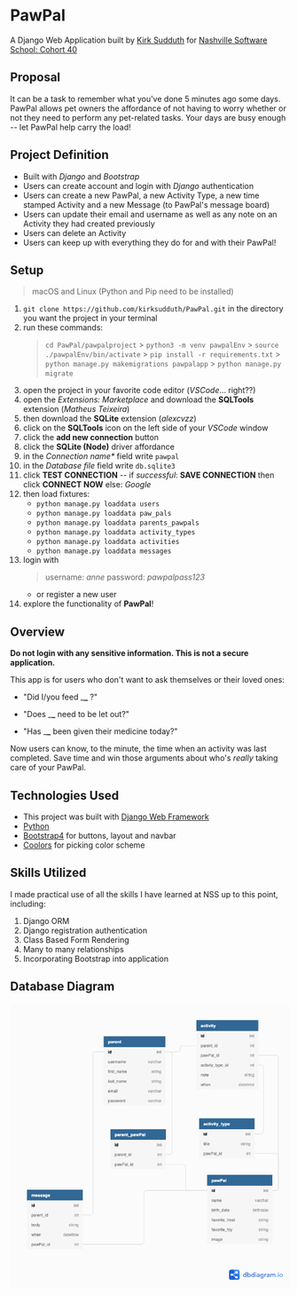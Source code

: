 # PawPal

A Django Web Application built by [Kirk Sudduth](https://kirksudduth.github.io/KirkSudduth/ "Check out my personal site :P") for [Nashville Software School: Cohort 40](https://nss-cohort-40.github.io/#)

## Proposal

It can be a task to remember what you've done 5 minutes ago some days. PawPal allows pet owners the affordance of not having to worry whether or not they need to perform any pet-related tasks. Your days are busy enough -- let PawPal help carry the load!

## Project Definition

- Built with _Django_ and _Bootstrap_
- Users can create account and login with _Django_ authentication
- Users can create a new PawPal, a new Activity Type, a new time stamped Activity and a new Message (to PawPal's message board)
- Users can update their email and username as well as any note on an Activity they had created previously
- Users can delete an Activity
- Users can keep up with everything they do for and with their PawPal!

## Setup

> macOS and Linux (Python and Pip need to be installed)

1. `git clone https://github.com/kirksudduth/PawPal.git` in the directory you want the project in your terminal
1. run these commands:
   > `cd PawPal/pawpalproject` > `python3 -m venv pawpalEnv` > `source ./pawpalEnv/bin/activate` > `pip install -r requirements.txt` > `python manage.py makemigrations pawpalapp` > `python manage.py migrate`
1. open the project in your favorite code editor (_VSCode_... right??)
1. open the _Extensions: Marketplace_ and download the **SQLTools** extension (_Matheus Teixeira_)
1. then download the **SQLite** extension (_alexcvzz_)
1. click on the **SQLTools** icon on the left side of your _VSCode_ window
1. click the **add new connection** button
1. click the **SQLite (Node)** driver affordance
1. in the _Connection name\*_ field write `pawpal`
1. in the _Database file_ field write `db.sqlite3`
1. click **TEST CONNECTION** -- if _successful_: **SAVE CONNECTION** then click **CONNECT NOW**
   else: _Google_
1. then load fixtures:
   - `python manage.py loaddata users`
   - `python manage.py loaddata paw_pals`
   - `python manage.py loaddata parents_pawpals`
   - `python manage.py loaddata activity_types`
   - `python manage.py loaddata activities`
   - `python manage.py loaddata messages`
1. login with
   > username: _anne_
   > password: _pawpalpass123_
   - or register a new user
1. explore the functionality of **PawPal**!

## Overview

**Do not login with any sensitive information. This is not a secure application.**

This app is for users who don't want to ask themselves or their loved ones:

- "Did I/you feed \_**\_** ?"
- "Does \_**\_** need to be let out?"

- "Has \_**\_** been given their medicine today?"

Now users can know, to the minute, the time when an activity was last completed. Save time and win those arguments about who's _really_ taking care of your PawPal.

## Technologies Used

- This project was built with [Django Web Framework](https://www.djangoproject.com/)
- [Python](https://www.python.org/)
- [Bootstrap4](https://getbootstrap.com/docs/4.5/getting-started/introduction/) for buttons, layout and navbar
- [Coolors](https://coolors.co/) for picking color scheme

## Skills Utilized

I made practical use of all the skills I have learned at NSS up to this point, including:

1. Django ORM
1. Django registration authentication
1. Class Based Form Rendering
1. Many to many relationships
1. Incorporating Bootstrap into application

## Database Diagram

![PawPal ERD](pawpalproject/pawpalapp/static/styles/pawpalapp/PawPal.png)
